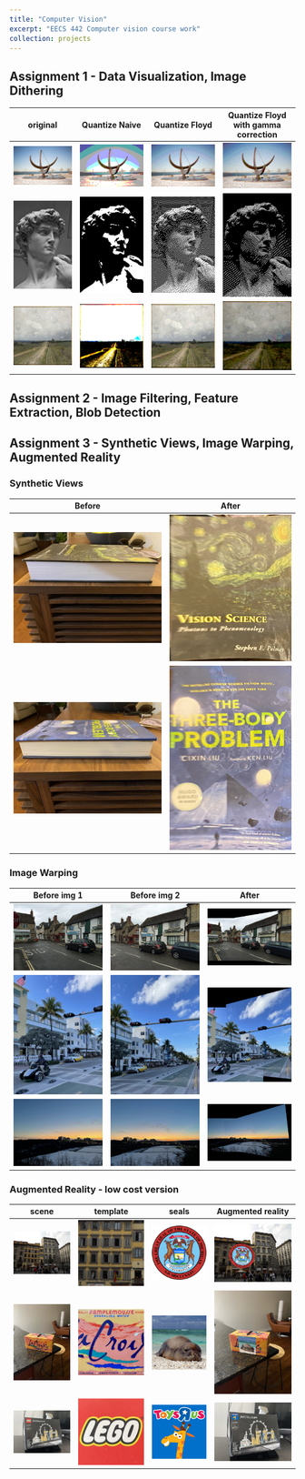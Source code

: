 ```yaml
---
title: "Computer Vision"
excerpt: "EECS 442 Computer vision course work"
collection: projects
---
```


## Assignment 1 - Data Visualization, Image Dithering

| original                 | Quantize Naive            | Quantize Floyd            | Quantize Floyd with gamma correction
:-------------------------:|:-------------------------:|:-------------------------:|:-------------------------:
![cosmos original](/images/projects/UMich/Computer_Vision/hw1_cosmos.jpg_orig.png) |  ![cosmos naive](/images/projects/UMich/Computer_Vision/hw1_cosmos.jpg_quantizeNaive.png) | ![cosmos floyd](/images/projects/UMich/Computer_Vision/hw1_cosmos.jpg_quantizeFloyd.png) | ![cosmos floyd with gamma correction](/images/projects/UMich/Computer_Vision/hw1_cosmos.jpg_quantizeFloydGamma.png)
![david original](/images/projects/UMich/Computer_Vision/hw1_david.jpg_orig.png) |  ![david naive](/images/projects/UMich/Computer_Vision/hw1_david.jpg_quantizeNaive.png) | ![david floyd](/images/projects/UMich/Computer_Vision/hw1_david.jpg_quantizeFloyd.png) | ![david floyd with gamma correction](/images/projects/UMich/Computer_Vision/hw1_david.jpg_quantizeFloydGamma.png)
![vladimirka original](/images/projects/UMich/Computer_Vision/hw1_vladimirka.jpg_orig.png) |  ![vladimirka naive](/images/projects/UMich/Computer_Vision/hw1_vladimirka.jpg_quantizeNaive.png) | ![vladimirka floyd](/images/projects/UMich/Computer_Vision/hw1_vladimirka.jpg_quantizeFloyd.png) | ![vladimirka floyd with gamma correction](/images/projects/UMich/Computer_Vision/hw1_vladimirka.jpg_quantizeFloydGamma.png)

## Assignment 2 - Image Filtering, Feature Extraction, Blob Detection

## Assignment 3 - Synthetic Views, Image Warping, Augmented Reality

### Synthetic Views

| Before                   |  After                    |
:-------------------------:|:-------------------------:
![original palmer](/images/projects/UMich/Computer_Vision/hw3_t5_palmer_original.jpg)     |  ![synthetic views palmer](/images/projects/UMich/Computer_Vision/hw3_t5_palmer_frontoparallel.jpg)
![original threebody](/images/projects/UMich/Computer_Vision/hw3_t5_threebody_original.jpg)  |  ![synthetic views threebody](/images/projects/UMich/Computer_Vision/hw3_t5_threebody_frontoparallel.jpg)



### Image Warping

| Before img 1             | Before img 2              | After
:-------------------------:|:-------------------------:|:-------------------------:
![image warping eynsham img1](/images/projects/UMich/Computer_Vision/hw3_t6_eynsham_img1.jpg) |  ![image warping eynsham img2](/images/projects/UMich/Computer_Vision/hw3_t6_eynsham_img2.jpg) | ![image warping eynsham combined](/images/projects/UMich/Computer_Vision/hw3_t6_eynsham_combined.jpg)
![image warping florida img1](/images/projects/UMich/Computer_Vision/hw3_t6_florida_img1.jpg) |  ![image warping florida img2](/images/projects/UMich/Computer_Vision/hw3_t6_florida_img2.jpg) | ![image warping florida combined](/images/projects/UMich/Computer_Vision/hw3_t6_florida_combined.jpg)
![image warping huron img1](/images/projects/UMich/Computer_Vision/hw3_t6_huron_img1.jpg) |  ![image warping huron img2](/images/projects/UMich/Computer_Vision/hw3_t6_huron_img2.jpg) | ![image warping huron combined](/images/projects/UMich/Computer_Vision/hw3_t6_huron_combined.jpg)


### Augmented Reality - low cost version

| scene                    | template                  | seals                    | Augmented reality
:-------------------------:|:-------------------------:|:-------------------------:|:-------------------------:
![florence scene](/images/projects/UMich/Computer_Vision/hw3_t7_florence_scene.jpg) |  ![florence template](/images/projects/UMich/Computer_Vision/hw3_t7_florence_template.png) | ![michigan seals](/images/projects/UMich/Computer_Vision/hw3_t7_michigan.png) | ![florence michigan augmented](/images/projects/UMich/Computer_Vision/hw3_t7_florencemichigan_augmented.jpg)
![lacroix scene](/images/projects/UMich/Computer_Vision/hw3_t7_lacroix_scene.jpg) |  ![lacroix template](/images/projects/UMich/Computer_Vision/hw3_t7_lacroix_template.png) | ![monk seals](/images/projects/UMich/Computer_Vision/hw3_t7_monk.png) | ![lacroix monk augmented](/images/projects/UMich/Computer_Vision/hw3_t7_lacroix_monk_augmented.jpg)
![lego scene](/images/projects/UMich/Computer_Vision/hw3_t7_lego_scene.jpg) |  ![lego template](/images/projects/UMich/Computer_Vision/hw3_t7_lego_template.png) | ![toysrus seals](/images/projects/UMich/Computer_Vision/hw3_t7_toysrus.png) | ![ augmented](/images/projects/UMich/Computer_Vision/hw3_t7_lego_toysrus_augmented.jpg)

